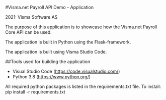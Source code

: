 #Visma.net Payroll API Demo - Application

2021: Visma Software AS

The purpose of this application is to showcase how the Visma.net Payroll Core API can be used.

The application is built in Python using the Flask-framework.

The application is built using Visma Studio Code.

##Tools used for building the application
- Visual Studio Code (https://code.visualstudio.com/)
- Python 3.8 (https://www.python.org/)

All required python packages is listed in the requirements.txt file. 
To install: pip install -r requirements.txt
